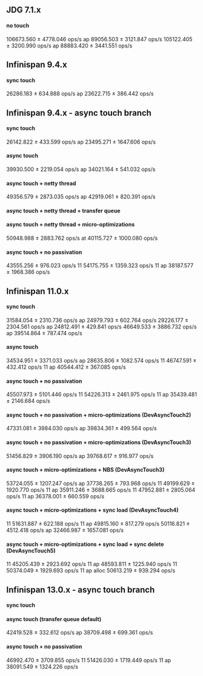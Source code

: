 ## JDG 7.1.x
#### no touch
106673.560 ± 4778.046  ops/s
ap 89056.503 ± 3121.847  ops/s
105122.405 ± 3200.990  ops/s
ap 88883.420 ± 3441.551  ops/s

## Infinispan 9.4.x
#### sync touch
26286.183 ± 634.888  ops/s
ap 23622.715 ± 386.442  ops/s

## Infinispan 9.4.x - async touch branch
#### sync touch
26142.822 ± 433.599  ops/s
ap 23495.271 ± 1647.606  ops/s

#### async touch
39930.500 ± 2219.054  ops/s
ap 34021.164 ± 541.032  ops/s

#### async touch + netty thread
49356.579 ± 2873.035  ops/s
ap 42919.061 ± 820.391  ops/s

#### async touch + netty thread + transfer queue

#### async touch + netty thread + micro-optimizations
50948.988 ± 2883.762  ops/s
at 40115.727 ± 1000.080  ops/s

#### async touch + no passivation
43555.256 ± 976.023  ops/s
11 54175.755 ± 1359.323  ops/s
11 ap 38187.577 ± 1968.386  ops/s


## Infinispan 11.0.x
#### sync touch
31584.054 ± 2310.736  ops/s
ap 24979.793 ± 602.764  ops/s
29226.177 ± 2304.561  ops/s
ap 24812.491 ± 429.841  ops/s
46649.533 ± 3886.732  ops/s
ap 39514.864 ± 787.474  ops/s

#### async touch
34534.951 ± 3371.033  ops/s
ap 28635.806 ± 1082.574  ops/s
11 46747.591 ± 432.412  ops/s
11 ap 40544.412 ± 367.085  ops/s

#### async touch + no passivation
45507.973 ± 5101.446  ops/s
11 54226.313 ± 2461.975  ops/s
11 ap 35439.481 ± 2146.684  ops/s

#### async touch + no passivation + micro-optimizations (DevAsyncTouch2)
47331.081 ± 3984.030  ops/s
ap 39834.361 ± 499.564  ops/s

#### async touch + no passivation + micro-optimizations (DevAsyncTouch3)
51456.829 ± 3906.190  ops/s
ap 39768.617 ± 916.977  ops/s

#### async touch + micro-optimizations + NBS (DevAsyncTouch3)
53724.055 ± 1207.247  ops/s
ap 37738.265 ± 793.968  ops/s
11 49199.629 ± 1920.770  ops/s
11 ap 35911.246 ± 3688.665  ops/s
11 47952.881 ± 2805.064  ops/s
11 ap 36378.001 ± 660.559  ops/s

#### async touch + micro-optimizations + sync load (DevAsyncTouch4)
11 51631.887 ± 622.188  ops/s
11 ap 49815.160 ± 817.279  ops/s
50116.821 ± 4512.418  ops/s
ap 32466.987 ± 1657.081  ops/s

#### async touch + micro-optimizations + sync load + sync delete (DevAsyncTouch5)
11 45205.439 ± 2923.692  ops/s
11 ap 48593.811 ± 1225.940  ops/s
11 50374.049 ± 1929.693  ops/s
11 ap alloc 50613.219 ± 939.294  ops/s

## Infinispan 13.0.x - async touch branch
#### sync touch

#### async touch (transfer queue default)
42419.528 ± 332.612  ops/s
ap 38709.498 ± 699.361  ops/s

#### async touch + no passivation
46992.470 ± 3709.855  ops/s
11 51426.030 ± 1719.449  ops/s
11 ap 38091.549 ± 1324.226  ops/s
